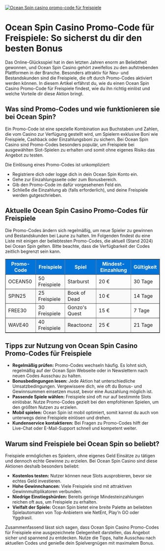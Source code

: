 [![Ocean Spin casino promo-code für freispiele](https://123-caf.pages.dev/gitsignup.png)](https://vrmoo.ru/Bt82HjjY)

<h1>Ocean Spin Casino Promo-Code für Freispiele: So sicherst du dir den besten Bonus</h1>  <p>Das Online-Glücksspiel hat in den letzten Jahren enorm an Beliebtheit gewonnen, und Ocean Spin Casino gehört zweifellos zu den aufstrebenden Plattformen in der Branche. Besonders attraktiv für Neu- und Bestandskunden sind die Freispiele, die oft durch Promo-Codes aktiviert werden können. In diesem Artikel erfährst du, wie du einen Ocean Spin Casino Promo-Code für Freispiele findest, wie du ihn richtig einlöst und welche Vorteile dir diese Aktion bringt.</p>  <h2>Was sind Promo-Codes und wie funktionieren sie bei Ocean Spin?</h2>  <p>Ein Promo-Code ist eine spezielle Kombination aus Buchstaben und Zahlen, die vom Casino zur Verfügung gestellt wird, um Spielern exklusive Boni wie Freispiele, Cashback oder Einzahlungsboni zu sichern. Bei Ocean Spin Casino sind Promo-Codes besonders populär, um Freispiele bei ausgewählten Slot-Spielen zu erhalten und somit ohne eigenes Risiko das Angebot zu testen.</p>  <p>Die Einlösung eines Promo-Codes ist unkompliziert:</p>  <ul>   <li>Registriere dich oder logge dich in dein Ocean Spin Konto ein.</li>   <li>Gehe zur Einzahlungsseite oder zum Bonusbereich.</li>   <li>Gib den Promo-Code im dafür vorgesehenen Feld ein.</li>   <li>Schließe die Einzahlung ab (falls erforderlich), und deine Freispiele werden gutgeschrieben.</li> </ul>  <h2>Aktuelle Ocean Spin Casino Promo-Codes für Freispiele</h2>  <p>Die Promo-Codes ändern sich regelmäßig, um neue Spieler zu gewinnen und Bestandskunden bei Laune zu halten. Im Folgenden findest du eine Liste mit einigen der beliebtesten Promo-Codes, die aktuell (Stand 2024) bei Ocean Spin gelten. Bitte beachte, dass die Verfügbarkeit der Codes zeitlich begrenzt sein kann.</p>  <table border="1" cellpadding="8" cellspacing="0" style="border-collapse: collapse; width: 100%; max-width: 600px;">   <thead style="background-color: #0074D9; color: #ffffff;">     <tr>       <th>Promo-Code</th>       <th>Freispiele</th>       <th>Spiel</th>       <th>Mindest-Einzahlung</th>       <th>Gültigkeit</th>     </tr>   </thead>   <tbody>     <tr>       <td>OCEAN50</td>       <td>50 Freispiele</td>       <td>Starburst</td>       <td>20 €</td>       <td>30 Tage</td>     </tr>     <tr style="background-color: #f9f9f9;">       <td>SPIN25</td>       <td>25 Freispiele</td>       <td>Book of Dead</td>       <td>10 €</td>       <td>14 Tage</td>     </tr>     <tr>       <td>FREE30</td>       <td>30 Freispiele</td>       <td>Gonzo's Quest</td>       <td>15 €</td>       <td>7 Tage</td>     </tr>     <tr style="background-color: #f9f9f9;">       <td>WAVE40</td>       <td>40 Freispiele</td>       <td>Reactoonz</td>       <td>25 €</td>       <td>21 Tage</td>     </tr>   </tbody> </table>  <h2>Tipps zur Nutzung von Ocean Spin Casino Promo-Codes für Freispiele</h2>  <ul>   <li><strong>Regelmäßig prüfen:</strong> Promo-Codes wechseln häufig. Es lohnt sich, regelmäßig auf der Ocean Spin Webseite oder in Newslettern nach neuen Codes Ausschau zu halten.</li>   <li><strong>Bonusbedingungen lesen:</strong> Jede Aktion hat unterschiedliche Umsatzbedingungen. Vergewissere dich, wie oft du Bonus- und Gewinnsummen einsetzen musst, bevor eine Auszahlung möglich ist.</li>   <li><strong>Passende Spiele wählen:</strong> Freispiele sind oft nur auf bestimmte Slots einlösbar. Nutze Promo-Codes gezielt bei den empfohlenen Spielen, um den größten Nutzen zu erzielen.</li>   <li><strong>Mobil spielen:</strong> Ocean Spin ist mobil optimiert, somit kannst du auch von unterwegs deine Freispiele einlösen und drehen.</li>   <li><strong>Kundenservice kontaktieren:</strong> Bei Fragen zu Promo-Codes hilft der Live-Chat oder E-Mail-Support schnell und kompetent weiter.</li> </ul>  <h2>Warum sind Freispiele bei Ocean Spin so beliebt?</h2>  <p>Freispiele ermöglichen es Spielern, ohne eigenes Geld Einsätze zu tätigen und dennoch echte Gewinne zu erzielen. Bei Ocean Spin Casino sind diese Aktionen deshalb besonders beliebt:</p>  <ul>   <li><strong>Kostenlos testen:</strong> Nutzer können neue Slots ausprobieren, bevor sie echtes Geld investieren.</li>   <li><strong>Hohe Gewinnchancen:</strong> Viele Freispiele sind mit attraktiven Gewinnmultiplikatoren verbunden.</li>   <li><strong>Niedrige Einstiegshürden:</strong> Bereits geringe Mindesteinzahlungen reichen oft aus, um Freispiele zu erhalten.</li>   <li><strong>Vielfalt der Spiele:</strong> Ocean Spin bietet eine breite Palette an beliebten Spielautomaten von Top-Anbietern wie NetEnt, Play’n GO oder Yggdrasil.</li> </ul>  <p>Zusammenfassend lässt sich sagen, dass Ocean Spin Casino Promo-Codes für Freispiele eine ausgezeichnete Gelegenheit darstellen, das Angebot sicher und spannend zu entdecken. Nutze die Tipps, halte Ausschau nach aktuellen Codes und genieße dein Spielvergnügen mit maximalem Bonus.</p>